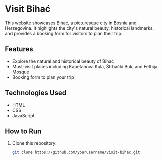 # Visit Bihać

This website showcases Bihać, a picturesque city in Bosnia and Herzegovina. It highlights the city's natural beauty, historical landmarks, and provides a booking form for visitors to plan their trip.

## Features
- Explore the natural and historical beauty of Bihać
- Must-visit places including Kapetanova Kula, Štrbački Buk, and Fethija Mosque
- Booking form to plan your trip

## Technologies Used
- HTML
- CSS
- JavaScript

## How to Run
1. Clone this repository:
   ```bash
   git clone https://github.com/yourusername/visit-bihac.git
